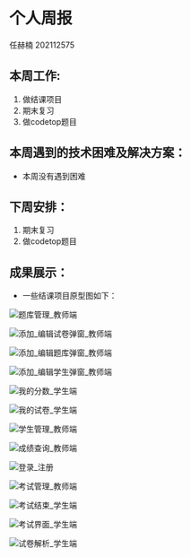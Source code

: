 # 个人周报

任赫楠    202112575

## 本周工作:

1. 做结课项目
2. 期末复习
3. 做codetop题目

## 本周遇到的技术困难及解决方案：

+ 本周没有遇到困难

## 下周安排：

1. 期末复习
2. 做codetop题目

## 成果展示：

* 一些结课项目原型图如下：

![题库管理_教师端](../../img/题库管理_教师端.png)

![添加_编辑试卷弹窗_教师端](../../img/添加_编辑试卷弹窗_教师端.png)

![添加_编辑题库弹窗_教师端](../../img/添加_编辑题库弹窗_教师端.png)

![添加_编辑学生弹窗_教师端](../../img/添加_编辑学生弹窗_教师端.png)

![我的分数_学生端](../../img/我的分数_学生端.png)

![我的试卷_学生端](../../img/我的试卷_学生端.png)

![学生管理_教师端](../../img/查看成绩弹窗_教师端.png)

![成绩查询_教师端](../../img/成绩查询_教师端.png)

![登录_注册](../../img/登录_注册.png)

![考试管理_教师端](../../img/考试管理_教师端.png)

![考试结束_学生端](../../img/考试结束_学生端.png)

![考试界面_学生端](../../img/考试界面_学生端.png)

![试卷解析_学生端](../../img/试卷解析_学生端.png)